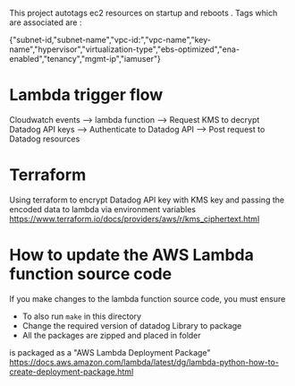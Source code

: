 
This project autotags ec2 resources on startup and reboots . Tags which are associated are : <br />

 {"subnet-id,"subnet-name","vpc-id:","vpc-name","key-name","hypervisor","virtualization-type","ebs-optimized","ena-enabled","tenancy","mgmt-ip","iamuser"}
 
# Lambda trigger flow
Cloudwatch events --> lambda function --> Request KMS to decrypt Datadog API keys --> Authenticate to Datadog API --> Post request to Datadog resources

# Terraform
Using terraform to encrypt Datadog API key with KMS key and passing the encoded data to lambda via environment variables 
https://www.terraform.io/docs/providers/aws/r/kms_ciphertext.html

# How to update the AWS Lambda function source code
If you make changes to the lambda function source code, you must
ensure 
- To also run `make` in this directory
- Change the required version of datadog Library to package 
- All the packages are zipped and placed in folder

is packaged as a "AWS Lambda Deployment Package" <br />
https://docs.aws.amazon.com/lambda/latest/dg/lambda-python-how-to-create-deployment-package.html
